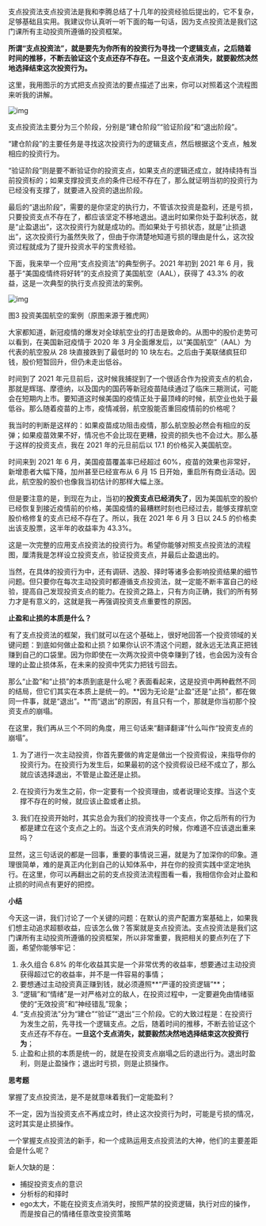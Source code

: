 支点投资法支点投资法是我和李腾总结了十几年的投资经验后提出的，它不复杂，足够基础且实用。我建议你认真听一听下面的每一句话，因为支点投资法是我们这门课所有主动投资所遵循的投资框架。

**所谓“支点投资法”，就是要先为你所有的投资行为寻找一个逻辑支点，之后随着时间的推移，不断去验证这个支点还存不存在。一旦这个支点消失，就要毅然决然地选择结束这次投资行为。**

这里，我用图示的方式把支点投资法的要点描述了出来，你可以对照着这个流程图来听我的讲解。

![img](https://static001.geekbang.org/resource/image/68/cc/6851c41339dfd66d0891e916f58f5dcc.jpg?wh=2248x1076)

支点投资法主要分为三个阶段，分别是“建仓阶段”“验证阶段”和“退出阶段”。

“建仓阶段”的主要任务是寻找这次投资行为的逻辑支点，然后根据这个支点，触发相应的投资行为。

“验证阶段”则是要不断验证你的投资支点，如果支点的逻辑还成立，就持续持有当前投资标的；如果支撑投资支点的条件已经不存在了，那么就证明当初的投资行为已经没有支撑了，就要进入投资的退出阶段。

最后的“退出阶段”，需要的是你坚定的执行力，不管该次投资是盈利，还是亏损，只要投资支点不存在了，都应该坚定不移地退出。退出时如果你处于盈利状态，就是“止盈退出”，这次投资行为就是成功的。而如果处于亏损状态，就是“止损退出”，这次投资行为虽然失败了，但由于你清楚地知道亏损的理由是什么，这次投资过程就成为了提升投资水平的宝贵经验。

下面，我来举一个应用“支点投资法”的典型例子。2021 年初到 2021 年 6 月，我基于“美国疫情终将好转”的支点投资了美国航空（AAL），获得了 43.3% 的收益，这是一次典型的执行支点投资法的案例。

![img](https://static001.geekbang.org/resource/image/9b/b6/9bd875c9bae6cee29fae5992664b94b6.png?wh=1612x790)

图3 投资美国航空的案例（原图来源于雅虎网）

大家都知道，新冠疫情的爆发对全球航空业的打击是致命的。从图中的股价走势可以看到，在美国新冠疫情于 2020 年 3 月全面爆发后，以“美国航空”（AAL）为代表的航空股从 28 块直接跌到了最低时的 10 块左右。之后由于美联储疯狂印钱，股价短暂回升，但仍未走出低谷。

时间到了 2021 年元旦前后，这时候我捕捉到了一个很适合作为投资支点的机会，那就是辉瑞、摩德纳，以及国内的国药等新冠疫苗陆续通过了临床三期测试，可能会在短期内上市。要知道这时候美国的疫情正处于最顶峰的时候，航空业也处于最低谷。那么随着疫苗的上市，疫情减弱，航空股能否重回疫情前的价格呢？

我当时的判断是这样的：如果疫苗成功阻击疫情，那么航空股必然会有相应的反弹；如果疫苗效果不好，情况也不会比现在更糟，投资的损失也不会过大。那么基于这样的投资支点，我在 2021 年的元旦前后以 17.1 的价格买入美国航空。

时间来到 2021 年 6 月，美国疫苗覆盖率已经超过 60%，疫苗的效果也非常好，新增患者大幅下降，加州甚至已经宣布从 6 月 15 日开始，重启所有商业活动。因此，航空股的股价也像我当初估计的那样大幅上涨。

但是要注意的是，到现在为止，当初的**投资支点已经消失了**，因为美国航空的股价已经恢复到接近疫情前的价格，美国疫情的最糟糕时刻也已经过去，能够支撑航空股价格修复的支点已经不存在了。所以，我在 2021 年 6 月 3 日以 24.5 的价格卖出该支股票，这半年的收益率为 43.3%。

这是一次完整的应用支点投资法的投资行为。希望你能够对照支点投资法的流程图，厘清我是怎样设立投资支点，验证投资支点，并最后止盈退出的。

当然，在具体的投资行为中，还有调研、选股、择时等诸多会影响投资结果的细节问题。但只要你在每次主动投资时都遵循支点投资法，就一定能不断丰富自己的经验，提高自己发现投资支点的能力。在投资之路上，只有方向正确，我们的所有努力才是有意义的，这就是我一再强调投资支点重要性的原因。

**止盈和止损的本质是什么？**

有了支点投资法的框架，我们就可以在这个基础上，很好地回答一个投资领域的关键问题：到底如何做止盈和止损？如果你认识不清这个问题，就永远无法真正把钱赚到自己的口袋里。因为你即使在一次两次投资中侥幸赚到了钱，也会因为没有合理的止盈止损体系，在未来的投资中凭实力把钱亏回去。

那么“止盈”和“止损”的本质到底是什么呢？表面看起来，这是投资中两种截然不同的结局，但它们其实在本质上是统一的。**因为无论是“止盈”还是“止损”，都在做同一件事，就是“退出”。**而“退出”的原因，有且只有一个，那就是你当初那个投资支点的崩塌。

在这里，我们再从三个不同的角度，用三句话来“翻译翻译”什么叫作“投资支点的崩塌”。

1. 为了进行一次主动投资，你首先要做的肯定是做出一个投资假设，来指导你的投资行为。在投资行为发生后，如果最初的这个投资假设已经不成立了，那么就应该选择退出，不管是止盈还是止损。

2. 在投资行为发生之前，你一定要有一个投资理由，或者说理论支撑。当这个支撑不存在的时候，就应该止盈或者止损。

3. 我们在投资开始时，其实总会为我们的投资找寻一个支点，你之后所有的行为都是建立在这个支点之上的。当这个支点消失的时候，你难道不应该退出重来吗？

显然，这三句话说的都是一回事，重要的事情说三遍，就是为了加深你的印象。道理很简单，难的是真正内化到自己的认知体系中，并在你的投资实践中坚定地执行。在这里，你可以再翻出之前的支点投资法流程图看一看，我相信你会对止盈和止损的时间点有更好的把控。

**小结**

今天这一讲，我们讨论了一个关键的问题：在默认的资产配置方案基础上，如果我们想主动追求超额收益，应该怎么做？答案就是支点投资法。支点投资法是我们这门课所有主动投资所遵循的投资框架，所以非常重要，我把相关的要点列在了下面，希望你能够牢记：

1. 永久组合 6.8% 的年化收益其实是一个非常优秀的收益率，想要通过主动投资获得超过它的收益率，并不是一件容易的事情；
2. 要想通过主动投资真正赚到钱，就必须遵照**“严谨的投资逻辑”**；
3. “逻辑”和“情绪”是一对严格对立的敌人，在投资过程中，一定要避免由情绪驱使的“无效投资”和“神经错乱”现象；
4. “支点投资法”分为“建仓”“验证”“退出”三个阶段。它的大致过程是：在投资行为发生之前，先寻找一个逻辑支点。之后，随着时间的推移，不断去验证这个支点还存不存在。**一旦这个支点消失，就要毅然决然地选择结束这次投资行为**；
5. 止盈和止损的本质是统一的，就是在投资支点崩塌之后的退出行为。退出时盈利，则是止盈操作；退出时亏损，则是止损操作。

**思考题**

掌握了支点投资法，是不是就意味着我们一定能盈利？

不一定，因为当投资支点不再成立时，终止这次投资行为时，可能是亏损的情况，这时其实是止损操作。

一个掌握支点投资法的新手，和一个成熟运用支点投资法的大神，他们的主要差距会是什么呢？

新人欠缺的是：

- 捕捉投资支点的意识
- 分析标的和择时
- ego太大，不能在投资支点消失时，按照严禁的投资逻辑，执行对应的操作，而是按自己的情绪任意改变投资策略





